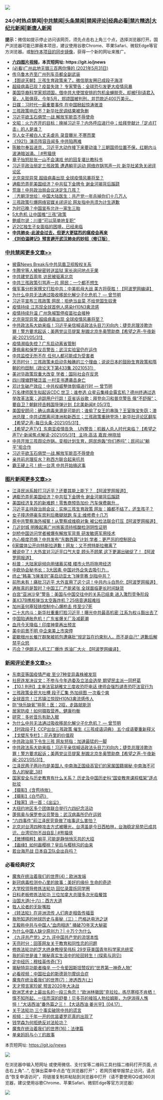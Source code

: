 ![](https://raw.githubusercontent.com/fqnews/bnews/master/64photo/fqnews-qr.jpg)

<div id="tt">
<h3>24小时热点禁闻|<a href="#%E4%B8%AD%E5%85%B1%E7%A6%81%E9%97%BB%E6%9B%B4%E5%A4%9A%E6%96%87%E7%AB%A0">中共禁闻</a>|<a href="#%E5%9B%BE%E7%89%87%E6%96%B0%E9%97%BB%E6%9B%B4%E5%A4%9A%E6%96%87%E7%AB%A0">头条禁闻</a>|<a href="#%E6%96%B0%E9%97%BB%E8%AF%84%E8%AE%BA%E6%9B%B4%E5%A4%9A%E6%96%87%E7%AB%A0">禁闻评论|<a href="#%E5%BF%85%E7%9C%8B%E7%BB%8F%E5%85%B8%E5%A5%BD%E6%96%87">经典必看|<a href="/video.md#%E7%A6%81%E7%89%87%E7%B2%BE%E9%80%89">禁片精选</a>|<a href="https://github.com/fqnews/djy/blob/master/gb/nf1351518.md#1">大纪元新闻</a>|<a href="https://github.com/fqnews/ntdtv/blob/master/gb/prog204.md#1">新唐人新闻</a></h3>
<div><b>提示：</b>微信如提示停止访问该网页，须先点击右上角三个点，选择浏览器打开。国产浏览器可能已屏蔽本项目，建议使用谷歌Chrome、苹果Safari、微软Edge等官方浏览器。或<a href="https://github.com/fqnews/bnews/blob/master/%E5%88%B6%E4%BD%9Cgit%E7%A6%81%E9%97%BB%E9%95%9C%E5%83%8F.md">制作本项目的同步镜像</a>，获得一个新的网址来推广。</div>
<ul>
<li><b><a href="http://d1.bdrive.tk/64.mp4" target="_blank">六四图片视频</a>，本页短网址: https://git.io/jnews</b></li>
<li><a href="/bannedvideo/20210531/1557255.md">(必看)广州此地无银三百两你懂的 (2021年5月31日)</a></li>
<li><a href="/cbnews/20210531/1557397.md">传乌鲁木齐至广州列车员都全副武装</a></li>
<li><a href="/baitai/20210531/1557353.md">【图说天朝】三孩生育政策来了，微信朋友圈已成段子海洋</a></li>
<li><a href="/comments/20210601/1557521.md">超级病毒已现？疫苗失效？ 专家警告：全球恐引发更大疫情风暴</a></li>
<li><a href="/comments/20210531/1557354.md">美国华裔科学家郑颂国，借中共大使馆安排的包机金蝉脱壳，却被FBI请君入瓮，人赃俱获。今年5月，郑颂国被判刑，并罚款近400万美元。</a></li>
<li><a href="/cbnews/20210601/1557531.md">日媒：习时代一最重要事件 在中国掀起惊涛骇浪</a></li>
<li><a href="/cbnews/20210531/1557449.md">三孩政策响应不？新华社民调结果被急删</a></li>
<li><a href="/comments/20210601/1557675.md">习近平欲玉石俱焚一战.解放军能否不辱使命</a></li>
<li><a href="/cbnews/20210601/1557663.md">文昭：火力齐开的目标：换掉习近平？内外呼应进行中；给拜登献计「定点打击」的人是谁？</a></li>
<li><a href="/cnnews/20210601/1557613.md">华人女子被白人丈夫虐杀 录音曝光 不寒而栗</a></li>
<li><a href="/cbnews/20210531/1557295.md">《1921》演员阵容丑闻多 中共陷两难</a></li>
<li><a href="/comments/20210601/1557780.md">陈敏尔奉旨进京，习近平大动作接下来要动谁？三朝国师位置不保，红朝内斗波涛暗汹涌。│#熊猫侠</a></li>
<li><a href="/yule/20210601/1557597.md">章子怡怒批张一山不会演戏 他的回复堪比教科书</a></li>
<li><a href="/comments/20210601/1557555.md">习近平政治局定三孩政策 遭遇躺平运动 网络炸锅骂声一片 新华社紧急关闭评论区</a></li>
<li><a href="/cbnews/20210601/1557835.md">北京突现异常 超级病毒出现 全球疫情风暴将至？</a></li>
<li><a href="/topimagenews/20210601/1557763.md">通膨恐弄死美国经济？中共狂下金牌令 谢金河揭背后蹊跷</a></li>
<li><a href="/cnnews/20210601/1557617.md">荒唐！中共政治局会议决定生几孩？</a></li>
<li><a href="/ssgc/20210601/1557783.md">〖兲朝浮世绘〗中国大陆医生：共产党一年杀掉你们十几万人</a></li>
<li><a href="/cbnews/20210601/1557529.md">三孩政策引爆网络官媒关闭评论 网友指中共须为计生道歉</a></li>
<li><a href="/headline/20210531/1557272.md">为时已晚？中国宣布允许一家生三胎</a></li>
<li><a href="/cbnews/20210601/1557500.md">5大危机 让中国推“三孩”政策</a></li>
<li><a href="/cnnews/20210601/1557614.md">鲍威尔说：川普“可以简单地复职”</a></li>
<li><a href="/cnnews/20210601/1557691.md">近2亿独生子女面临的困境，已经来临</a></li>
<li><b><a href="/comments/20200211/1275071.md" target="_blank">中共肺炎-此波会过去，但更大更猛烈的瘟疫会再来</a></b></li>
<li><b><a href="/comments/20200207/1272816.md" target="_blank">《刘伯温碑记》预言避开武汉肺炎的妙招（修订版）</a></b></li>
</ul>
</div>

<div class="catlist">
<h3><a href="/cbnews/" target="_blank">中共禁闻</a><span><a href="/cbnews/" target="_blank" rel="nofollow">更多文章>></a></span></h3>
<ul>
<li><a href="/cbnews/20210601/1557945.md" target="_blank">披露News Break与中共凤凰卫视股权关系</a></li>
<li><a href="/cbnews/20210601/1557944.md" target="_blank">牛腾宇等人被秘密转送监狱 家长询问地点无果</a></li>
<li><a href="/cbnews/20210601/1557932.md" target="_blank">中共建党百周年 访民被驱离北京</a></li>
<li><a href="/cbnews/20210601/1557915.md" target="_blank">中共三孩政策引骂声一片 网民：一个都不想生</a></li>
<li><a href="/cbnews/20210601/1557866.md" target="_blank">俄军事分析家撰文打脸中共：中美航母大战 美方将获胜！【阿波罗网编译】</a></li>
<li><a href="/comments/20210601/1557862.md" target="_blank">为什么中共无法通过吸收移民化解少子化危机？ — 曾节明</a></li>
<li><a href="/cbnews/20210601/1557858.md" target="_blank">习近平宣布三孩政策 网民：拒绝当韭菜 不给党国生奴隶</a></li>
<li><a href="/cbnews/20210601/1557857.md" target="_blank">疫情持续 江苏现全球首例人感染H10N3禽流感</a></li>
<li><a href="/cbnews/20210601/1557836.md" target="_blank">疫情持续升温 广州急喊暂停疫苗社会接种</a></li>
<li><a href="/cbnews/20210601/1557835.md" target="_blank">北京突现异常 超级病毒出现 全球疫情风暴将至？</a></li>
<li><a href="/comments/20210601/1557831.md" target="_blank">中共政法系大劫来临！习近平亲信喊话政法头目刀刃向内；捷克总理涉欺诈罪！警方要求起诉；美两党议员提案 制裁北京冬奥赞助商【希望之声-午夜新闻-2021/05/31】</a></li>
<li><a href="/cbnews/20210601/1557811.md" target="_blank">疫情濒临失控？广东启动离省管制</a></li>
<li><a href="/cbnews/20210601/1557792.md" target="_blank">蓬佩奥和保罗议员警告：武汉实验室仍在运作</a></li>
<li><a href="/cbnews/20210601/1557791.md" target="_blank">中共监控无所不在 任何人都可能成为受害者</a></li>
<li><a href="/cbnews/20210601/1557790.md" target="_blank">天亮时分：三孩政策未启动先触礁的三个理由；说说日本的鼓励生育政策和隋朝的均田制（政论天下第433集 20210531）</a></li>
<li><a href="/cbnews/20210601/1557774.md" target="_blank">美对华政策现重大改变 学者：国际社会在反思</a></li>
<li><a href="/cbnews/20210601/1557773.md" target="_blank">四川理塘野猪泛滥 一村支书遭袭击身亡</a></li>
<li><a href="/comments/20210601/1557770.md" target="_blank">邓计生破产效应：中共权威整体倒塌进行时 — 曾节明</a></li>
<li><a href="/comments/20210601/1557757.md" target="_blank">万名律师医生拟起诉CDC 世卫；谁参选 众星云集峰会露玄机？德州终通过选举改革法案；追踪用户行踪！亚省诉谷歌；拜登向习和普京警告  俄“不舒服”；要自卫？朝鲜抨击韩国导弹计划【北美新闻# 05/31】</a></li>
<li><a href="/comments/20210601/1557706.md" target="_blank">美国安顾问：确认病毒来源是可能的；谁偷了女王的串珠？王室珠宝失窃；澳洲总理：中共试图离间澳洲和新西兰；三孩政策重磅登场！新华社评论区翻车【希望之声-每日头条-2021/05/31】</a></li>
<li><a href="/comments/20210601/1557705.md" target="_blank">【希望之声TV】东南亚疫情告急    UN警告：机器人杀人时代来临？【希望之声TV-新闻焦点解读-2021/05/31】 主持:高洁  嘉宾:林晓旭</a></li>
<li><a href="/comments/20210601/1557685.md" target="_blank">中共开放三孩舆论炸锅，变相计划生育，网民炮轰“你们养吗”；民间以“躺平”拒合作</a></li>
<li><a href="/comments/20210601/1557675.md" target="_blank">习近平欲玉石俱焚一战.解放军能否不辱使命</a></li>
<li><a href="/cbnews/20210601/1557672.md" target="_blank">亲共前总理反水？称西方联合起来抗共</a></li>
<li><a href="/cbnews/20210601/1557671.md" target="_blank">霸王硬上弓！统一台湾 中共开始搞这事</a></li>

</ul>
</div>
<div class="catlist">
<h3><a href="/topimagenews/" target="_blank">图片新闻</a><span><a href="/topimagenews/" target="_blank" rel="nofollow">更多文章>></a></span></h3>
<ul>
<li><a href="/topimagenews/20210601/1557942.md" target="_blank">江泽民派系敲打习近平？还要其能上能下？ 【阿波罗网报道】</a></li>
<li><a href="/topimagenews/20210601/1557763.md" target="_blank">通膨恐弄死美国经济？中共狂下金牌令 谢金河揭背后蹊跷</a></li>
<li><a href="/topimagenews/20210601/1557490.md" target="_blank">美国经济复苏的新难题！零售商预告加价 汽车保费飙升…</a></li>
<li><a href="/topimagenews/20210531/1557253.md" target="_blank">习近平主持政治局会议：实施三孩生育政策 网友：婚都不结了，还生孩子？</a></li>
<li><a href="/topimagenews/20210531/1557216.md" target="_blank">女子撞违停豪车宾利后撒腿就跑 车主:维修费十几万</a></li>
<li><a href="/topimagenews/20210531/1557014.md" target="_blank">原中共警察海外喊冤！从警察成维稳对象 被公检法联合打压【阿波罗网报道】</a></li>
<li><a href="/topimagenews/20210531/1556882.md" target="_blank">几近封城 明晚起离广州旅客须持核酸检测阴性证明</a></li>
<li><a href="/topimagenews/20210531/1556881.md" target="_blank">剑桥中国访问学者被爆有解放军背景 研发敏感军用技术</a></li>
<li><a href="/topimagenews/20210530/1556364.md" target="_blank">内心极度恐惧？中共发布“东数西算”计划 学者：更严厉的控制民众</a></li>
<li><a href="/topimagenews/20210529/1556157.md" target="_blank">6家媒体公开向特斯拉道歉！网友：又不想特斯拉撤离了</a></li>
<li><a href="/topimagenews/20210529/1556099.md" target="_blank">被说中了！大外宣对习近平口气大变 顾头不顾尾 这下更漏出破绽了！【阿波罗网报道】</a></li>
<li><a href="/topimagenews/20210529/1555930.md" target="_blank">标普：大陆家庭倾向用储蓄买楼 楼市火热将拖垮经济</a></li>
<li><a href="/topimagenews/20210529/1555876.md" target="_blank">中欧协会秘书长：3大因素 中国对外企失去吸引力…</a></li>
<li><a href="/topimagenews/20210529/1555852.md" target="_blank">终止“韩美飞弹准则”美启动亚太飞弹竞赛 剑指中共？</a></li>
<li><a href="/topimagenews/20210528/1555477.md" target="_blank">前所未有！痛批习近平 大外宣用了这个词！中共内斗白热化【阿波罗网报道】</a></li>
<li><a href="/topimagenews/20210528/1555148.md" target="_blank">通胀真的是暂时？中国工厂产能紧张 全球面临更长时间缺货</a></li>
<li><a href="/topimagenews/20210527/1554774.md" target="_blank">白宫“亚洲沙皇”警告：美国与中国交往中的关系已结束 进入激烈竞争阶段</a></li>
<li><a href="/topimagenews/20210527/1554539.md" target="_blank">美X37B携核弹当太空轰炸机？25倍音速超难挡</a></li>
<li><a href="/topimagenews/20210527/1554450.md" target="_blank">加州圣何塞轻铁控制中心爆枪击 传至少7死</a></li>
<li><a href="/topimagenews/20210526/1554119.md" target="_blank">二十大内斗：新华社重重打脸习近平！曝光中共最高机密 江系为权斗豁出去了</a></li>
<li><a href="/topimagenews/20210526/1554065.md" target="_blank">中国陷通胀危机！广东省爆关厂及减薪潮</a></li>
<li><a href="/topimagenews/20210526/1554015.md" target="_blank">血月今天降临！印度神童再出预言</a></li>
<li><a href="/topimagenews/20210526/1553823.md" target="_blank">美中前景不明 中企来美上市突停</a></li>
<li><a href="/topimagenews/20210526/1553805.md" target="_blank">密歇根州长餐厅群聚被抓包遭痛批“规定旨在约束别人，而不是自己” 道歉后解禁平众怒</a></li>
<li><a href="/topimagenews/20210525/1553428.md" target="_blank">巧合？伊朗无人机工厂爆炸 炼油厂大火 【阿波罗网编译】</a></li>

</ul>
</div>
<div class="catlist">
<h3><a href="/comments/" target="_blank">新闻评论</a><span><a href="/comments/" target="_blank" rel="nofollow">更多文章>></a></span></h3>
<ul>
<li><a href="/comments/20210601/1557924.md" target="_blank">东南亚等国疫情严峻 至少7种变异毒株被发现</a></li>
<li><a href="/comments/20210601/1557912.md" target="_blank">社民连发决议文：不参与今年选委及立法会选举 期望民主派一同杯葛</a></li>
<li><a href="/comments/20210601/1557911.md" target="_blank">【10.1 判刑】主审法官胡雅文三度收恐吓电话 律师会强烈谴责恐吓法官行为</a></li>
<li><a href="/comments/20210601/1557910.md" target="_blank">三孩政策全民大吐槽 段子汇集 外加组图 一次看个爽</a></li>
<li><a href="/comments/20210601/1557874.md" target="_blank">全球首宗！江苏镇江惊现H10N3禽流感传人</a></li>
<li><a href="/comments/20210601/1557871.md" target="_blank">防“快乐缺氧”猝死！医：2招，走路就能测</a></li>
<li><a href="/comments/20210601/1557870.md" target="_blank">居家防疫！如何摄取营养、健康均衡</a></li>
<li><a href="/comments/20210601/1557869.md" target="_blank">研究：多听音乐有助入眠</a></li>
<li><a href="/comments/20210601/1557862.md" target="_blank">为什么中共无法通过吸收移民化解少子化危机？ — 曾节明</a></li>
<li><a href="/comments/20210601/1557863.md" target="_blank">【时政段子】CCP出台三孩政策 催生《三孩成语词典》 五个成语要重新释义</a></li>
<li><a href="/comments/20210601/1557849.md" target="_blank">【戈壁东专栏】：花卉里的价值观</a></li>
<li><a href="/comments/20210601/1557833.md" target="_blank">中共政治局下令生三孩 网友怒指：加速最猛的一脚</a></li>
<li><a href="/comments/20210601/1557831.md" target="_blank">中共政法系大劫来临！习近平亲信喊话政法头目刀刃向内；捷克总理涉欺诈罪！警方要求起诉；美两党议员提案 制裁北京冬奥赞助商【希望之声-午夜新闻-2021/05/31】</a></li>
<li><a href="/comments/20210601/1557830.md" target="_blank">江泽民两子两孙均是美国人 中南海正国级高官们的家属国籍揭秘 中南海不可告人的秘密_381</a></li>
<li><a href="/comments/20210601/1557825.md" target="_blank">国家安全与历史教育有什么关系？ 历史及中国历史科“国安教育课程框架”逐点批驳</a></li>
<li><a href="/comments/20210601/1557823.md" target="_blank">【摄影】《含苞待放》</a></li>
<li><a href="/comments/20210601/1557822.md" target="_blank">【摄影】《白芍药》</a></li>
<li><a href="/comments/20210601/1557821.md" target="_blank">【独家】诗一首：《出尘》</a></li>
<li><a href="/comments/20210601/1557820.md" target="_blank">大纽约地区多个团体联合举行六四纪念活动</a></li>
<li><a href="/comments/20210601/1557800.md" target="_blank">蓬佩奥与保罗参议员警告：武汉病毒所仍在运转</a></li>
<li><a href="/comments/20210601/1557799.md" target="_blank">“六四事件”前江泽民究竟做了啥事这么害怕？</a></li>
<li><a href="/comments/20210601/1557796.md" target="_blank">北京对台湾四种攻击方式被曝光，台湾虽是今日西柏林，台海稳定局势已成共识，台湾切勿不战自乱│#熊猫侠</a></li>
<li><a href="/comments/20210601/1557795.md" target="_blank">【微博精粹】躺平 可能是静悄悄灭共的大招</a></li>
<li><a href="/comments/20210601/1557788.md" target="_blank">【画缘】如何画樱桃？皇后与樱桃沟的由来</a></li>
<li><a href="/comments/20210601/1557787.md" target="_blank">若台海开战 日本自卫队会出兵吗？</a></li>

</ul>
</div>

<div class="catlist">
<h3>必看经典好文</h3>
<ul>
<li><a href="/topimagenews/20180522/946266.md" target="_blank">魔鬼在统治着我们的世界(4)：欧洲发端</a></li>
<li><a href="/cbnews/20210421/1530674.md" target="_blank">新冠病毒检测中心里的故事：美好的缘份 生命的奇迹</a></li>
<li><a href="/cbnews/20210517/1548104.md" target="_blank">大学校领导修炼法轮功 回忆录震烁同学圈</a></li>
<li><a href="/comments/20200531/1337359.md" target="_blank">日料老板修炼法轮功 三位加拿大总理多次光临餐馆</a></li>
<li><a href="/comments/20201110/1428663.md" target="_blank">治国大道(十六)：西方大道</a></li>
<li><a href="/comments/20200606/783250.md" target="_blank">牲人论者的无耻嘴脸</a></li>
<li><a href="/comments/20210509/1542786.md" target="_blank">《转法轮》在非洲流传 人们奔走相告传福音</a></li>
<li><a href="/tculture/xiulian/20170726/797589.md" target="_blank">我所知道的地球历史与奥秘（三）：巴格达电池之谜</a></li>
<li><a href="/cbnews/20200730/1371580.md" target="_blank">王毅称中共与中国人“血肉相连” 捅破70年天大秘密</a></li>
<li><a href="/ssgc/20200715/1360940.md" target="_blank">为什么中国人缺少原创力？| 十万个为什么</a></li>
<li><a href="/bookonline/20131116/201045.md" target="_blank">《九评共产党》之九 评中国共产党的流氓本性</a></li>
<li><a href="/cbnews/20200916/1397196.md" target="_blank">天亮时分：回答网友关于教育和同性恋的问题</a></li>
<li><a href="/comments/20190517/1129285.md" target="_blank">修炼法轮功的芝大终身教授吴伟标 29岁获美国青年科学家总统奖</a></li>
<li><a href="/comments/20200715/1359453.md" target="_blank">我的前世是谁？揭秘真实生活中的轮回转生！(探索与洞见)</a></li>
<li><a href="/tculture/xiulian/20151108/468739.md" target="_blank">定中经历：穆桂英传奇(下)</a></li>
<li><a href="/cnnews/20210317/1506463.md" target="_blank">揭秘特异功能者梅辛 一个令爱因斯坦赞叹的“世界第一神奇人物”</a></li>
<li><a href="/comments/20200806/1375443.md" target="_blank">必看视频：中国社会的斯德哥尔摩综合症</a></li>
<li><a href="/topimagenews/20180527/948369.md" target="_blank">魔鬼在统治着我们的世界(7)：渗透西方(上)</a></li>
<li><a href="/topimagenews/20200513/1327828.md" target="_blank">天才预言家珍妮 预言2020年大决战</a></li>
<li><a href="/bannedvideo/20210418/1528557.md" target="_blank">欧洲艺术史上最出名的一段三角恋！“欧洲林徽因”克拉拉，拣尽寒枝不肯栖！情不知所起，一往而深的舒曼！贝多芬的接班人勃拉姆斯，为伊消得人憔悴！“大话西油”番外篇之三！【大话西油 姜光宇】(04.17）</a></li>
<li><a href="/cbnews/20200703/1354907.md" target="_blank">关于法轮功 三个事实破除中共的谎言</a></li>
<li><a href="/aomi/qiwen/20151223/484507.md" target="_blank">视频：三千年一开的优昙婆罗花真的出现了</a></li>
<li><a href="/comments/20210123/1473430.md" target="_blank">钱学森为何拒绝反对法轮功？</a></li>
<li><a href="/topimagenews/20180615/958090.md" target="_blank">魔鬼在统治着我们的世界(16)：法律篇</a></li>
<li><a href="/cbnews/20210518/1548912.md" target="_blank">单亲妈妈与小丫的故事</a></li>

</ul>
</div>

本页短网址: https://git.io/jnews

![](https://raw.githubusercontent.com/fqnews/bnews/master/64photo/fqnews-qr.jpg)

在浏览器中输入短网址 或使用微信、支付宝等二维码工具扫描二维码打开页面, 点击右上角"...", 在弹出菜单中点击“在浏览器打开”； 若网页被举报禁止访问，请点击“恢复申请访问”，将链接复制并粘贴到浏览器中打开（请不要使用QQ或360浏览器，建议使用谷歌Chrome、苹果Safari、微软Edge等官方浏览器）

![](https://raw.githubusercontent.com/fqnews/bnews/master/64photo/wx.jpg)